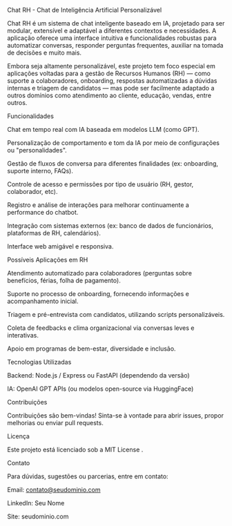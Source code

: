 Chat RH - Chat de Inteligência Artificial Personalizável

Chat RH é um sistema de chat inteligente baseado em IA, projetado para ser modular, extensível e adaptável a diferentes contextos e necessidades. A aplicação oferece uma interface intuitiva e funcionalidades robustas para automatizar conversas, responder perguntas frequentes, auxiliar na tomada de decisões e muito mais.

Embora seja altamente personalizável, este projeto tem foco especial em aplicações voltadas para a gestão de Recursos Humanos (RH) — como suporte a colaboradores, onboarding, respostas automatizadas a dúvidas internas e triagem de candidatos — mas pode ser facilmente adaptado a outros domínios como atendimento ao cliente, educação, vendas, entre outros.

Funcionalidades

Chat em tempo real com IA baseada em modelos LLM (como GPT).

Personalização de comportamento e tom da IA por meio de configurações ou "personalidades".

Gestão de fluxos de conversa para diferentes finalidades (ex: onboarding, suporte interno, FAQs).

Controle de acesso e permissões por tipo de usuário (RH, gestor, colaborador, etc).

Registro e análise de interações para melhorar continuamente a performance do chatbot.

Integração com sistemas externos (ex: banco de dados de funcionários, plataformas de RH, calendários).

Interface web amigável e responsiva.

Possíveis Aplicações em RH

Atendimento automatizado para colaboradores (perguntas sobre benefícios, férias, folha de pagamento).

Suporte no processo de onboarding, fornecendo informações e acompanhamento inicial.

Triagem e pré-entrevista com candidatos, utilizando scripts personalizáveis.

Coleta de feedbacks e clima organizacional via conversas leves e interativas.

Apoio em programas de bem-estar, diversidade e inclusão.

Tecnologias Utilizadas


Backend: Node.js / Express ou FastAPI (dependendo da versão)

IA: OpenAI GPT APIs (ou modelos open-source via HuggingFace)




Contribuições

Contribuições são bem-vindas! Sinta-se à vontade para abrir issues, propor melhorias ou enviar pull requests.

Licença

Este projeto está licenciado sob a MIT License
.

Contato

Para dúvidas, sugestões ou parcerias, entre em contato:

Email: contato@seudominio.com

LinkedIn: Seu Nome

Site: seudominio.com
